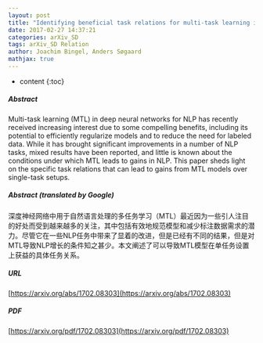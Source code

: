 ```yaml
---
layout: post
title: "Identifying beneficial task relations for multi-task learning in deep neural networks"
date: 2017-02-27 14:37:21
categories: arXiv_SD
tags: arXiv_SD Relation
author: Joachim Bingel, Anders Søgaard
mathjax: true
---
```


* content
{:toc}

##### Abstract
Multi-task learning (MTL) in deep neural networks for NLP has recently received increasing interest due to some compelling benefits, including its potential to efficiently regularize models and to reduce the need for labeled data. While it has brought significant improvements in a number of NLP tasks, mixed results have been reported, and little is known about the conditions under which MTL leads to gains in NLP. This paper sheds light on the specific task relations that can lead to gains from MTL models over single-task setups.

##### Abstract (translated by Google)
深度神经网络中用于自然语言处理的多任务学习（MTL）最近因为一些引人注目的好处而受到越来越多的关注，其中包括有效地规范模型和减少标注数据需求的潜力。尽管它在一些NLP任务中带来了显着的改进，但是已经有不同的结果，但是对MTL导致NLP增长的条件知之甚少。本文阐述了可以导致MTL模型在单任务设置上获益的具体任务关系。

##### URL
[https://arxiv.org/abs/1702.08303](https://arxiv.org/abs/1702.08303)

##### PDF
[https://arxiv.org/pdf/1702.08303](https://arxiv.org/pdf/1702.08303)

